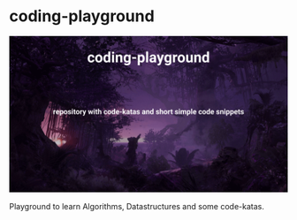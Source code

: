 # coding-playground

![cover](docs/cover.png)

Playground to learn Algorithms, Datastructures and some code-katas.